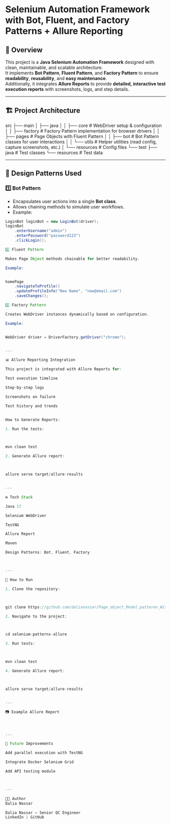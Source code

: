 # Selenium Automation Framework with Bot, Fluent, and Factory Patterns + Allure Reporting

## 📌 Overview
This project is a **Java Selenium Automation Framework** designed with clean, maintainable, and scalable architecture.  
It implements **Bot Pattern**, **Fluent Pattern**, and **Factory Pattern** to ensure **readability**, **reusability**, and **easy maintenance**.  
Additionally, it integrates **Allure Reports** to provide **detailed, interactive test execution reports** with screenshots, logs, and step details.

---

## 🏗 Project Architecture

src ├── main │ ├── java │ │ ├── core # WebDriver setup & configuration │ │ ├── factory # Factory Pattern implementation for browser drivers │ │ ├── pages # Page Objects with Fluent Pattern │ │ ├── bot # Bot Pattern classes for user interactions │ │ └── utils # Helper utilities (read config, capture screenshots, etc.) │ └── resources # Config files └── test ├── java # Test classes └── resources # Test data

---

## 🧩 Design Patterns Used

### 1️⃣ Bot Pattern
- Encapsulates user actions into a single **Bot class**.
- Allows chaining methods to simulate user workflows.
- Example:
```java
LoginBot loginBot = new LoginBot(driver);
loginBot
    .enterUsername("admin")
    .enterPassword("password123")
    .clickLogin();

2️⃣ Fluent Pattern

Makes Page Object methods chainable for better readability.

Example:


homePage
    .navigateToProfile()
    .updateProfileInfo("New Name", "new@email.com")
    .saveChanges();

3️⃣ Factory Pattern

Creates WebDriver instances dynamically based on configuration.

Example:


WebDriver driver = DriverFactory.getDriver("chrome");


---

📊 Allure Reporting Integration

This project is integrated with Allure Reports for:

Test execution timeline

Step-by-step logs

Screenshots on failure

Test history and trends


How to Generate Reports:

1. Run the tests:



mvn clean test

2. Generate Allure report:



allure serve target/allure-results


---

⚙️ Tech Stack

Java 17

Selenium WebDriver

TestNG

Allure Report

Maven

Design Patterns: Bot, Fluent, Factory



---

🚀 How to Run

1. Clone the repository:



git clone https://github.com/dalianassar/Page_object_Model_patteren_With_Allure_Report_Practice.git

2. Navigate to the project:



cd selenium-patterns-allure

3. Run tests:



mvn clean test

4. Generate Allure report:



allure serve target/allure-results


---

📷 Example Allure Report




---

📝 Future Improvements

Add parallel execution with TestNG

Integrate Docker Selenium Grid

Add API testing module



---

👩‍💻 Author
Dalia Nassar

Dalia Nassar – Senior QC Engineer
LinkedIn | GitHub
